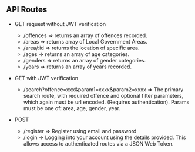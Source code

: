 ## API Routes 

* GET request without JWT verification
  * /offences => returns an array of offences recorded.
  * /areas => returns array of Local Government Areas.
  * /area/:id => returns the location of specific area.
  * /ages => returns an array of age categories. 
  * /genders => returns an array of gender categories. 
  * /years => returns an array of years recorded. 
  
* GET with JWT verification
  * /search?offence=xxx&param1=xxxx&param2=xxxx => The primary search route, with required offence and optional filter parameters, which again must be url encoded. (Requires authentication). Params must be one of: area, age, gender, year.
  
* POST 
  * /register => Register using email and password 
  * /login => Logging into your account using the details provided. This allows access to authenticated routes via a JSON Web Token. 
  
